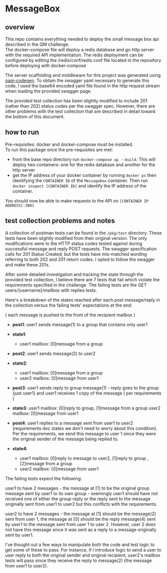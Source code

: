 # MessageBox
## overview
This repo contains everything needed to deploy the small message box api described in the QM challenge.\
The docker-compose file will deploy a redis database and go http server with the required API implementation. The redis deployment can be configured by editing the  /redis/conf/redis.conf file located in the repository before deploying with docker-compose

The server scaffolding and middleware for this project was generated using [oapi-codegen](https://github.com/deepmap/oapi-codegen). To obtain the swagger yaml necessary to generate this code, I used the base64 encoded yaml file found in the http request stream when loading the provided swagger page.

The provided test collection has been slightly modified to include 201 (rather than 202) status codes per the swagger spec. However, there are other problems with the test collection that are described in detail toward the bottom of this document.
## how to run
Pre-requisites: docker and docker-compose must be installed.\
To run this package once the pre-requisites are met:

* from the base repo directory run `docker-compose up --build`. This will deploy two containers: one for the redis database and another for the http server
* get the IP address of your docker container by running `docker ps` then identifying the `CONTAINER ID` of the `Messagebox` container. Then run `docker inspect [CONTAINER ID]` and identify the IP address of the container.

You should now be able to make requests to the API on `[CONTAINER IP ADDRESS]:3001`

## test collection problems and notes
A collection of postman tests can be found in the `/pkg/test` directory. These tests have been slightly modified from their original version. The only modifications were to the HTTP status codes tested against during successful message and reply POST requests. The swagger specification calls for 201 Status Created, but the tests have mis-matched wording referring to both 202 and 201 return codes. I opted to follow the swagger and make these 201s. 

After some detailed investigation and tracking the state through the provided test collection, I believe there are 7 tests that fail which violate the requirements specified in the challenge. The failing tests are the GET users/{username}/mailbox with replies tests. 

Here's a breakdown of the states reached after each post message/reply in the collection versus the failing tests' expectations at the end:

( each message is pushed to the front of the recipient mailbox )
* **post1**: user1 sends message(1) to a group that contains only user1
* **state1**: 
  * user1 mailbox: [0]message from a group


* **post2**: user1 sends message(2) to user2
* **state2**: 
  * user1 mailbox:  [0]message from a group 
  * user2 mailbox:  [0]message from user1


* **post3**: user1 sends reply to group message(1) - reply goes to the group (just user1) and user1 receives 1 copy of the message ( per requirements )
* **state3**: user1 mailbox:  [0]reply to group, [1]message from a group
user2 mailbox:  [0]message from user1


* **post4**: user1 replies to a message sent from user1 to user2 (requirements doc states we don't need to worry about this condition). Per the requirements, we send this message to user 1 since they were the original sender of the message being replied to.
* **state4**: 
  * user1 mailbox: [0]reply to message to user2, [1]reply to group , [2]message from a group
  * user2 mailbox: [0]message from user1

The failing tests expect the following:

user1 to have 2 messages - the message at [1] to be the original group message sent by user1 to its own group - seemingly user1 should have not received one of either the group reply or the reply sent to the message originally sent from user1 to user2 but this conflicts with the requirements.

user2 to have 2 messages - the message at [1] should be the message(2) sent from user 1, the message at [0] should be the reply message(4) sent by user1 to the message sent from user 1 to user 2. However, user 2 does not have this message since it was sent as a reply to a message originally sent by user1.

I've thought out a few ways to manipulate both the code and test logic to get some of these to pass. For instance, if I introduce logic to send a user to user reply to both the original sender and original recipient, user2's mailbox tests will pass since they receive the reply to message(2) (the message from user1 to user2).

